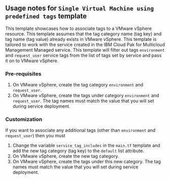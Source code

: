 ## Usage notes for `Single Virtual Machine using predefined tags` template

This template showcases how to associate tags to a VMware vSphere resource. This template assumes that the tag category name (tag key) and tag name (tag value) already exists in VMware vSphere. This template is tailored to work with the service created in the IBM Cloud Pak for Multicloud Management Managed service. This template will filter out tags `environment` and `request_user` service tags from the list of tags set by service and pass it on to VMware vSphere. 

### Pre-requisites

1. On VMware vSphere, create the tag category `environment` and `request_user`.
2. On VMware vSphere, create the tags under category `environment` and `request_user`. The tag names must match the value that you will set during service deployment.

### Customization

If you want to associate any additional tags (other than `environment` and `request_user`) then you must 

1. Change the variable `service_tag_includes` in the `main.tf` template and add the new tag category (tag key) to the `default` list attribute.
2. On VMware vSphere, create the new tag category.
3. On VMware vSphere, create the tags under this new category. The tag names must match the value that you will set during service deployment.


